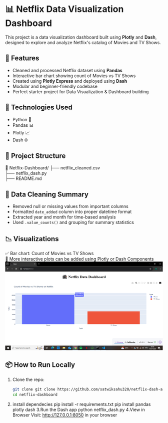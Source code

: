 # 📊 Netflix Data Visualization Dashboard

This project is a data visualization dashboard built using **Plotly** and **Dash**, designed to explore and analyze Netflix's catalog of Movies and TV Shows.

## 🚀 Features

- Cleaned and processed Netflix dataset using **Pandas**
- Interactive bar chart showing count of Movies vs TV Shows
- Created using **Plotly Express** and deployed using **Dash**
- Modular and beginner-friendly codebase
- Perfect starter project for Data Visualization & Dashboard building

## 🧰 Technologies Used

- Python 🐍
- Pandas 📊
- Plotly 📈
- Dash 🌐

## 📂 Project Structure
📁 Netflix-Dashboard/
├── netflix_cleaned.csv     
├── netflix_dash.py         
├── README.md 


## 🧹 Data Cleaning Summary

- Removed null or missing values from important columns
- Formatted `date_added` column into proper datetime format
- Extracted year and month for time-based analysis
- Used `.value_counts()` and grouping for summary statistics

## 📉 Visualizations

✅ Bar chart: Count of Movies vs TV Shows  
📍 More interactive plots can be added using Plotly or Dash Components
![Bar Chart](https://github.com/satwiksahu320/netflix-dash-app/blob/main/barchart.png?raw=true)


## 📦 How to Run Locally

1. Clone the repo:
   ```bash
   git clone git clone https://github.com/satwiksahu320/netflix-dash-app.git
   cd netflix-dashboard


2. install dependecies
   pip install -r requirements.txt
   pip install pandas plotly dash
3.Run the Dash app
  python netflix_dash.py
4.View in Browser
  Visit: http://127.0.0.1:8050 in your browser
